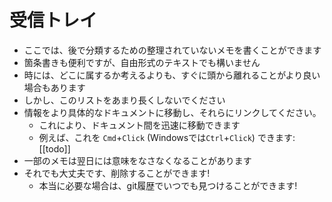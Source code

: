 # 受信トレイ

- ここでは、後で分類するための整理されていないメモを書くことができます
- 箇条書きも便利ですが、自由形式のテキストでも構いません
- 時には、どこに属するか考えるよりも、すぐに頭から離れることがより良い場合もあります
- しかし、このリストをあまり長くしないでください
- 情報をより具体的なドキュメントに移動し、それらにリンクしてください。
  - これにより、ドキュメント間を迅速に移動できます
  - 例えば、これを `Cmd`+`Click` (Windowsでは`Ctrl`+`Click`) できます: [[todo]]
- 一部のメモは翌日には意味をなさなくなることがあります
- それでも大丈夫です、削除することができます!
  - 本当に必要な場合は、git履歴でいつでも見つけることができます!


